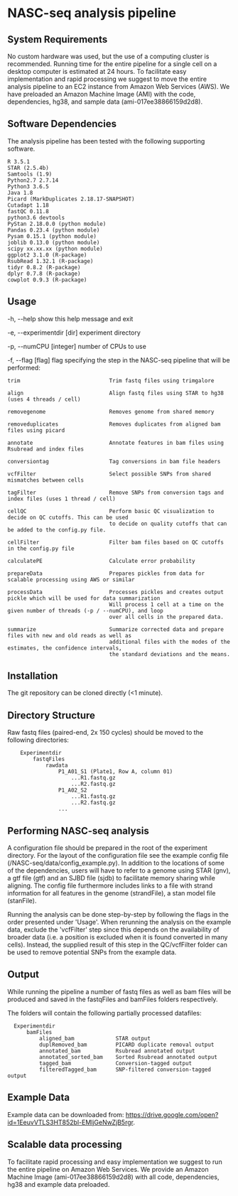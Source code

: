 # NASC-seq analysis pipeline

## System Requirements

No custom hardware was used, but the use of a computing cluster is recommended.
Running time for the entire pipeline for a single cell on a desktop computer is estimated at 24 hours.
To facilitate easy implementation and rapid processing we suggest to move the entire analysis pipeline to an EC2 instance from Amazon Web Services (AWS). We have preloaded an Amazon Machine Image (AMI) with the code, dependencies, hg38, and sample data (ami-017ee38866159d2d8).

## Software Dependencies

The analysis pipeline has been tested with the following supporting software.

```
R 3.5.1
STAR (2.5.4b)
Samtools (1.9)
Python2.7 2.7.14
Python3 3.6.5
Java 1.8
Picard (MarkDuplicates 2.18.17-SNAPSHOT)
Cutadapt 1.18
fastQC 0.11.8
python3.6 devtools
PyStan 2.18.0.0 (python module)
Pandas 0.23.4 (python module)
Pysam 0.15.1 (python module)
joblib 0.13.0 (python module)
scipy xx.xx.xx (python module)
ggplot2 3.1.0 (R-package)
RsubRead 1.32.1 (R-package)
tidyr 0.8.2 (R-package)
dplyr 0.7.8 (R-package)
cowplot 0.9.3 (R-package)
```

## Usage

  -h, --help                        show this help message and exit
  
  -e, --experimentdir [dir]         experiment directory
  
  -p, --numCPU [integer]            number of CPUs to use
  
  -f, --flag [flag]                 flag specifying the step in the NASC-seq pipeline that will be performed:

    trim                            Trim fastq files using trimgalore
    
    align                           Align fastq files using STAR to hg38 (uses 4 threads / cell)
    
    removegenome                    Removes genome from shared memory
    
    removeduplicates                Removes duplicates from aligned bam files using picard
    
    annotate                        Annotate features in bam files using Rsubread and index files
    
    conversiontag                   Tag conversions in bam file headers
    
    vcfFilter                       Select possible SNPs from shared mismatches between cells
    
    tagFilter                       Remove SNPs from conversion tags and index files (uses 1 thread / cell)
    
    cellQC                          Perform basic QC visualization to decide on QC cutoffs. This can be used
                                    to decide on quality cutoffs that can be added to the config.py file.
    
    cellFilter                      Filter bam files based on QC cutoffs in the config.py file
    
    calculatePE                     Calculate error probability
    
    prepareData                     Prepares pickles from data for scalable processing using AWS or similar
    
    processData                     Processes pickles and creates output pickle which will be used for data summarization
                                    Will process 1 cell at a time on the given number of threads (-p / --numCPU), and loop
                                    over all cells in the prepared data.
    
    summarize                       Summarize corrected data and prepare files with new and old reads as well as 
                                    additional files with the modes of the estimates, the confidence intervals, 
                                    the standard deviations and the means.

## Installation

The git repository can be cloned directly (<1 minute). 

## Directory Structure

Raw fastq files (paired-end, 2x 150 cycles) should be moved to the following directories:
    
```
    Experimentdir
        fastqFiles
            rawdata
                P1_A01_S1 (Plate1, Row A, column 01)
                    ...R1.fastq.gz
                    ...R2.fastq.gz
                P1_A02_S2
                    ...R1.fastq.gz
                    ...R2.fastq.gz
                ...
```
## Performing NASC-seq analysis

A configuration file should be prepared in the root of the experiment directory. For the layout of the configuration file see the example config file (/NASC-seq/data/config_example.py). In addition to the locations of some of the dependencies, users will have to refer to a genome using STAR (gnv), a gtf file (gtf) and an SJBD file (sjdb) to facilitate memory sharing while aligning. The config file furthermore includes links to a file with strand information for all features in the genome (strandFile), a stan model file (stanFile).

Running the analysis can be done step-by-step by following the flags in the order presented under 'Usage'. When rerunning the analysis on the example data, exclude the 'vcfFilter' step since this depends on the availability of broader data (i.e. a position is excluded when it is found converted in many cells). Instead, the supplied result of this step in the QC/vcfFilter folder can be used to remove potential SNPs from the example data.

## Output

While running the pipeline a number of fastq files as well as bam files will be produced and saved in the fastqFiles and bamFiles folders respectively.

The folders will contain the following partially processed datafiles:
    
```
  Experimentdir
      bamFiles
          aligned_bam             STAR output
          duplRemoved_bam         PICARD duplicate removal output
          annotated_bam           Rsubread annotated output
          annotated_sorted_bam    Sorted Rsubread annotated output
          tagged_bam              Conversion-tagged output
          filteredTagged_bam      SNP-filtered conversion-tagged output
```
    
## Example Data

Example data can be downloaded from: https://drive.google.com/open?id=1EeuvVTLS3HT852bl-EMljGeNwZjB5rgr.

## Scalable data processing

To facilitate rapid processing and easy implementation we suggest to run the entire pipeline on Amazon Web Services.
We provide an Amazon Machine Image (ami-017ee38866159d2d8) with all code, dependencies, hg38 and example data preloaded. 

